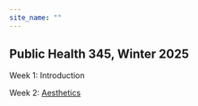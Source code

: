 ```yaml
---
site_name: ""
---
```



## Public Health 345, Winter 2025

Week 1: Introduction

Week 2: [Aesthetics](https://psboonstra.github.io/PH345_W2025/Slides/Aesthetics/Aesthetics.html#/title-slide)


